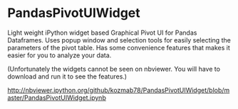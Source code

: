 # PandasPivotUIWidget
Light weight iPython widget based Graphical Pivot UI for Pandas Dataframes. 
Uses popup window and selection tools for easily selecting the parameters of the pivot table. 
Has some convenience features that makes it easier for you to analyze your data. 

(Unfortunately the widgets cannot be seen on nbviewer. You will have to download and run it to see the features.)  

http://nbviewer.ipython.org/github/kozmab78/PandasPivotUIWidget/blob/master/PandasPivotUIWidget.ipynb 
